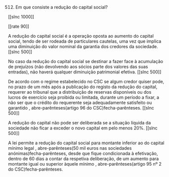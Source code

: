 512.  Em  que consiste a redução do capital  social?

[[slnc 1000]]

[[rate 90]]

A redução do capital  social é a operação oposta ao aumento  do capital social, tendo de  ser  rodeada  de  particulares  cautelas,  uma  vez que  implica  uma  diminuição  do valor  nominal  da garantia  dos credores da sociedade.
[[slnc 500]]

No  caso da redução do capital social se destinar  a fazer face à acumulação  de prejuízos  (não devolvendo  aos sócios parte dos valores das suas entradas), não haverá qualquer  diminuição patrimonial  efetiva.
[[slnc 500]]

De  acordo  com  o regime  estabelecido no  CSC se algum  credor  quiser  pode,  no prazo  de  um mês  após a publicação do registo da redução do capital, requerer  ao tribunal  que a distribuição de  reservas  disponíveis  ou  dos  lucros  de  exercício  seja  proibida  ou  limitada,  durante  um período  a  fixar,  a  não  ser  que  o  crédito  do  requerente  seja  adequadamente  satisfeito  ou garantido  , abre-parênteses(artigo 96  do CSC)fecha-parênteses.
[[slnc 500]]

A redução do capital não pode ser deliberada  se a situação  líquida  da sociedade não ficar  a exceder o novo capital  em pelo menos 20%.
[[slnc 500]]

A lei  permite  a redução do capital social para montante  inferior  ao do capital mínimo  legal , abre-parênteses(50 mil  euros nas sociedades anónimas)fecha-parênteses, desde que  fique condicionada à efetivação, dentro de 60 dias  a  contar  da  respetiva  deliberação,  de  um  aumento  para  montante  igual  ou  superior àquele  mínimo  , abre-parênteses(artigo 95  nº 2  do CSC)fecha-parênteses.
